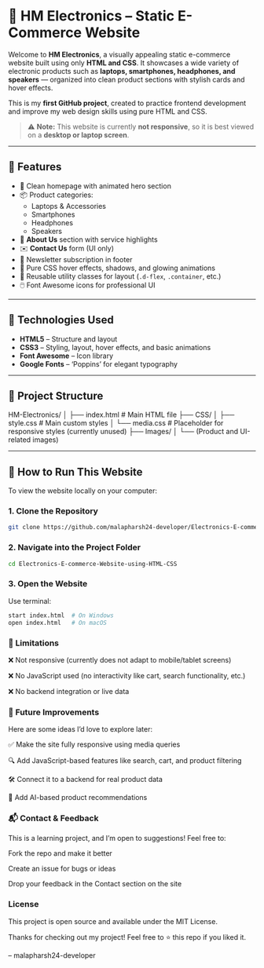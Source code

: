 # 🛒 HM Electronics – Static E-Commerce Website

Welcome to **HM Electronics**, a visually appealing static e-commerce website built using only **HTML and CSS**. It showcases a wide variety of electronic products such as **laptops, smartphones, headphones, and speakers** — organized into clean product sections with stylish cards and hover effects.

This is my **first GitHub project**, created to practice frontend development and improve my web design skills using pure HTML and CSS.

> ⚠️ **Note:** This website is currently **not responsive**, so it is best viewed on a **desktop or laptop screen**.

---

## 🌟 Features

- 🎯 Clean homepage with animated hero section
- 📦 Product categories:
  - Laptops & Accessories
  - Smartphones
  - Headphones
  - Speakers
- 📖 **About Us** section with service highlights
- ✉️ **Contact Us** form (UI only)
- 📧 Newsletter subscription in footer
- 🎨 Pure CSS hover effects, shadows, and glowing animations
- 🧰 Reusable utility classes for layout (`.d-flex`, `.container`, etc.)
- 🖱️ Font Awesome icons for professional UI

---

## 🧰 Technologies Used

- **HTML5** – Structure and layout
- **CSS3** – Styling, layout, hover effects, and basic animations
- **Font Awesome** – Icon library
- **Google Fonts** – ‘Poppins’ for elegant typography

---

## 📂 Project Structure

HM-Electronics/ │ ├── index.html # Main HTML file ├── CSS/ │ ├── style.css # Main custom styles │ └── media.css # Placeholder for responsive styles (currently unused) ├── Images/ │ └── (Product and UI-related images)


---

## 🚀 How to Run This Website

To view the website locally on your computer:

### 1. Clone the Repository

```bash
git clone https://github.com/malapharsh24-developer/Electronics-E-commerce-Website-using-HTML-CSS.git

```
### 2. Navigate into the Project Folder

``` bash
cd Electronics-E-commerce-Website-using-HTML-CSS
```

### 3. Open the Website

Use terminal:
``` bash
start index.html  # On Windows
open index.html   # On macOS

```
### 📌 Limitations
❌ Not responsive (currently does not adapt to mobile/tablet screens)

❌ No JavaScript used (no interactivity like cart, search functionality, etc.)

❌ No backend integration or live data

### 🔧 Future Improvements
Here are some ideas I’d love to explore later:

✅ Make the site fully responsive using media queries

🔍 Add JavaScript-based features like search, cart, and product filtering

🛠️ Connect it to a backend for real product data

🧠 Add AI-based product recommendations

### 📬 Contact & Feedback

This is a learning project, and I’m open to suggestions!
Feel free to:

Fork the repo and make it better

Create an issue for bugs or ideas

Drop your feedback in the Contact section on the site

### License
This project is open source and available under the MIT License.

Thanks for checking out my project!
Feel free to ⭐️ this repo if you liked it.

– malapharsh24-developer